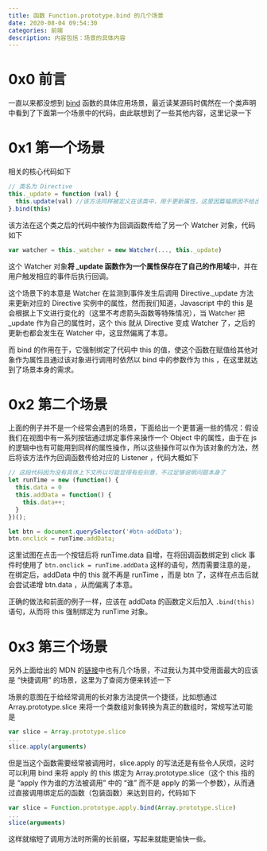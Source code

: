 ```yaml
---
title: 函数 Function.prototype.bind 的几个场景
date: 2020-08-04 09:54:30
categories: 前端
description: 内容包括：场景的具体内容
---
```


# 0x0 前言

一直以来都没想到 [bind](https://developer.mozilla.org/zh-CN/docs/Web/JavaScript/Reference/Global_Objects/Function/bind) 函数的具体应用场景，最近读某源码时偶然在一个类声明中看到了下面第一个场景中的代码，由此联想到了一些其他内容，这里记录一下

# 0x1 第一个场景

相关的核心代码如下

```javascript
// 类名为 Directive
this._update = function (val) {
  this.update(val) //该方法同样被定义在该类中，用于更新属性，这里因篇幅原因不给出
}.bind(this)
```

该方法在这个类之后的代码中被作为回调函数传给了另一个 Watcher 对象，代码如下

```javascript
var watcher = this._watcher = new Watcher(..., this._update)
```

这个 Watcher 对象**将 _update 函数作为一个属性保存在了自己的作用域**中，并在用户触发相应的事件后执行回调。

这个场景下的本意是 Watcher 在监测到事件发生后调用 Directive._update 方法来更新对应的 Directive 实例中的属性，然而我们知道，Javascript 中的 this 是会根据上下文进行变化的（这里不考虑箭头函数等特殊情况），当 Watcher 把 _update 作为自己的属性时，这个 this 就从 Directive 变成 Watcher 了，之后的更新也都会发生在 Watcher 中，这显然偏离了本意。

而 bind 的作用在于，它强制绑定了代码中 this 的值，使这个函数在赋值给其他对象作为属性且通过该对象进行调用时依然以 bind 中的参数作为 this ，在这里就达到了场景本身的需求。

# 0x2 第二个场景

上面的例子并不是一个经常会遇到的场景，下面给出一个更普遍一些的情况：假设我们在视图中有一系列按钮通过绑定事件来操作一个 Object 中的属性，由于在 js 的逻辑中也有可能用到同样的属性操作，所以这些操作可以作为该对象的方法，然后将该方法作为回调函数传给对应的 Listener ，代码大概如下

```javascript
// 这段代码因为没有具体上下文所以可能显得有些刻意，不过足够说明问题本身了
let runTime = new (function() {
  this.data = 0
  this.addData = function() {
    this.data++;
  }
})();

let btn = document.querySelector('#btn-addData');
btn.onclick = runTime.addData;
```

这里试图在点击一个按钮后将 runTime.data 自增，在将回调函数绑定到 click 事件时使用了 `btn.onclick = runTime.addData` 这样的语句，然而需要注意的是，在绑定后，addData 中的 this 就不再是 runTime ，而是 btn 了，这样在点击后就会尝试递增 btn.data ，从而偏离了本意。

正确的做法和前面的例子一样，应该在 addData 的函数定义后加入 `.bind(this)` 语句，从而将 this 强制绑定为 runTime 对象。

# 0x3 第三个场景

另外上面给出的 MDN 的[链接](https://developer.mozilla.org/zh-CN/docs/Web/JavaScript/Reference/Global_Objects/Function/b)中也有几个场景，不过我认为其中受用面最大的应该是 “快捷调用” 的场景，这里为了查阅方便来转述一下

场景的意图在于给经常调用的长对象方法提供一个捷径，比如想通过 Array.prototype.slice 来将一个类数组对象转换为真正的数组时，常规写法可能是

```javascript
var slice = Array.prototype.slice
...
slice.apply(arguments)
```

但是当这个函数需要经常被调用时，slice.apply 的写法还是有些令人厌烦，这时可以利用 bind 来将 apply 的 this 绑定为 Array.prototype.slice（这个 this 指的是 “apply 作为谁的方法被调用” 中的 “谁” 而不是 apply 的第一个参数），从而通过直接调用绑定后的函数（包装函数）来达到目的，代码如下

```javascript
var slice = Function.prototype.apply.bind(Array.prototype.slice)
...
slice(arguments)
```

这样就缩短了调用方法时所需的长前缀，写起来就能更愉快一些。